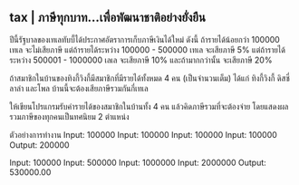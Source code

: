 ## tax | ภาษีทุกบาท...เพื่อพัฒนาชาติอย่างยั่งยืน
ปีนี้รัฐบาลของเทเลทับบี้ได้ประกาศอัตราการเก็บภาษีเงินได้ใหม่ ดังนี้
ถ้ารายได้น้อยกว่า 100000 เทเล จะไม่เสียภาษี
แต่ถ้ารายได้ระหว่าง 100000 - 500000 เทเล จะเสียภาษี 5%
แต่ถ้ารายได้ระหว่าง 500001 - 1000000 เลเล จะเสียภาษี 10%
และถ้ามากกว่านั้น จะเสียภาษี 20%

ถ้าสมาชิกในบ้านของทิงกี้วิงกี้มีสมาชิกที่มีรายได้ทั้งหมด 4 คน (เป็นจำนวนเต็ม) ได้แก่
ทิงกี้วิงกี้ ดิสซี่ ลาล่า และโพล บ้านนี้จะต้องเสียภาษีรวมกันกี่เทเล

ให้เขียนโปรแกรมรับค่ารายได้ของสมาชิกในบ้านทั้ง 4 คน แล้วคิดภาษีรวมที่จะต้องจ่าย
โดยแสดงผลรวมภาษีของทุกคนเป็นทศนิยม 2 ตำแหน่ง

ตัวอย่างการทำงาน
Input: 100000
Input: 100000
Input: 100000
Input: 100000
Output: 200000

Input: 100000
Input: 500000
Input: 1000000
Input: 2000000
Output: 530000.00